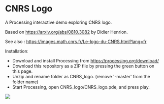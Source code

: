 # CNRS Logo

A Processing interactive demo exploring CNRS logo.

Based on https://arxiv.org/abs/0810.3082 by Didier Henrion.

See also : https://images.math.cnrs.fr/Le-logo-du-CNRS.html?lang=fr

Installation: 
* Download and install Processing from https://processing.org/download/
* Download this repository as a ZIP file by pressing the green button on this page.
* Unzip and rename folder as CNRS_logo. (remove '-master' from the folder name)
* Start Processing, open CNRS_logo/CNRS_logo.pde, and press play.

[![](https://github.com/mutterer/cnrsLogo/raw/master/Screen%20Shot%202019-10-20%20at%2001.22.02.png)](https://github.com/mutterer/cnrsLogo/raw/master/Screen%20Shot%202019-10-20%20at%2001.22.02.png)
